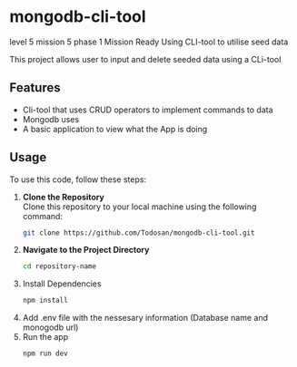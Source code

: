 # mongodb-cli-tool
level 5 mission 5 phase 1 Mission Ready Using CLI-tool to  utilise seed data

This project allows user to input and delete seeded data using a CLi-tool

## Features

- Cli-tool that uses CRUD operators to implement commands to data
- Mongodb uses
- A basic application to view what the App is doing

## Usage

To use this code, follow these steps:

1. **Clone the Repository**  
   Clone this repository to your local machine using the following command:
   ```bash
   git clone https://github.com/Todosan/mongodb-cli-tool.git
2. **Navigate to the Project Directory**
   ```bash
   cd repository-name
3. Install Dependencies
   ```bash
   npm install
4. Add .env file with the nessesary information (Database name and monogodb url)
5. Run the app
   ```bash
   npm run dev
